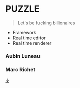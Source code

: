 # PUZZLE
> Let's be fucking billionaires

- Framework
- Real time editor
- Real time renderer

### Aubin Luneau
### Marc Richet

[↓](#puzzle-doc)
